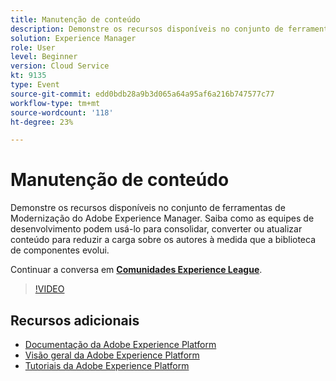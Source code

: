 ```yaml
---
title: Manutenção de conteúdo
description: Demonstre os recursos disponíveis no conjunto de ferramentas de Modernização do Adobe Experience Manager. Saiba como as equipes de desenvolvimento podem usá-lo para consolidar, converter ou atualizar conteúdo para reduzir a carga sobre os autores à medida que a biblioteca de componentes evolui.
solution: Experience Manager
role: User
level: Beginner
version: Cloud Service
kt: 9135
type: Event
source-git-commit: edd0bdb28a9b3d065a64a95af6a216b747577c77
workflow-type: tm+mt
source-wordcount: '118'
ht-degree: 23%

---
```


# Manutenção de conteúdo

Demonstre os recursos disponíveis no conjunto de ferramentas de Modernização do Adobe Experience Manager. Saiba como as equipes de desenvolvimento podem usá-lo para consolidar, converter ou atualizar conteúdo para reduzir a carga sobre os autores à medida que a biblioteca de componentes evolui.

Continuar a conversa em **[Comunidades Experience League](https://adobe.ly/3zJuUBH)**.

>[!VIDEO](https://video.tv.adobe.com/v/337577/?quality=12&learn=on&hidetitle=true)

## Recursos adicionais

- [Documentação da Adobe Experience Platform](https://experienceleague.adobe.com/docs/experience-platform.html)
- [Visão geral da Adobe Experience Platform](https://experienceleague.adobe.com/docs/experience-platform/landing/home.html?lang=pt-BR)
- [Tutoriais da Adobe Experience Platform](https://experienceleague.adobe.com/docs/platform-learn/tutorials/overview.html?lang=pt-BR)
